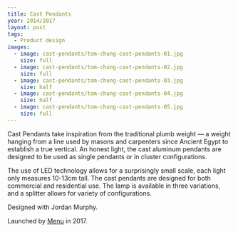 ```yaml
---
title: Cast Pendants
year: 2014/2017
layout: post
tags:
  - Product design
images:
  - image: cast-pendants/tom-chung-cast-pendants-01.jpg
    size: full
  - image: cast-pendants/tom-chung-cast-pendants-02.jpg
    size: full
  - image: cast-pendants/tom-chung-cast-pendants-03.jpg
    size: half
  - image: cast-pendants/tom-chung-cast-pendants-04.jpg
    size: half
  - image: cast-pendants/tom-chung-cast-pendants-05.jpg
    size: full
---
```


Cast Pendants take inspiration from the traditional plumb weight &#8212; a weight hanging from a line used by masons and carpenters since Ancient Egypt to establish a true vertical. An honest light, the cast aluminum pendants are designed to be used as single pendants or in cluster configurations.

The use of LED technology allows for a surprisingly small scale, each light only measures 10-13cm tall. The cast pendants are designed for both commercial and residential use. The lamp is available in three variations, and a splitter allows for variety of configurations.

Designed with Jordan Murphy. 

Launched by <a href="http://menu.as">Menu</a> in 2017.